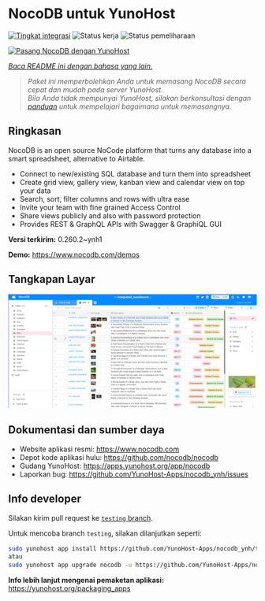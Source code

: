 <!--
N.B.: README ini dibuat secara otomatis oleh <https://github.com/YunoHost/apps/tree/master/tools/readme_generator>
Ini TIDAK boleh diedit dengan tangan.
-->

# NocoDB untuk YunoHost

[![Tingkat integrasi](https://apps.yunohost.org/badge/integration/nocodb)](https://ci-apps.yunohost.org/ci/apps/nocodb/)
![Status kerja](https://apps.yunohost.org/badge/state/nocodb)
![Status pemeliharaan](https://apps.yunohost.org/badge/maintained/nocodb)

[![Pasang NocoDB dengan YunoHost](https://install-app.yunohost.org/install-with-yunohost.svg)](https://install-app.yunohost.org/?app=nocodb)

*[Baca README ini dengan bahasa yang lain.](./ALL_README.md)*

> *Paket ini memperbolehkan Anda untuk memasang NocoDB secara cepat dan mudah pada server YunoHost.*  
> *Bila Anda tidak mempunyai YunoHost, silakan berkonsultasi dengan [panduan](https://yunohost.org/install) untuk mempelajari bagaimana untuk memasangnya.*

## Ringkasan

NocoDB is an open source NoCode platform that turns any database into a smart spreadsheet, alternative to Airtable.

* Connect to new/existing SQL database and turn them into spreadsheet
* Create grid view, gallery view, kanban view and calendar view on top your data
* Search, sort, filter columns and rows with ultra ease
* Invite your team with fine grained Access Control
* Share views publicly and also with password protection
* Provides REST & GraphQL APIs with Swagger & GraphiQL GUI


**Versi terkirim:** 0.260.2~ynh1

**Demo:** <https://www.nocodb.com/demos>

## Tangkapan Layar

![Tangkapan Layar pada NocoDB](./doc/screenshots/screenshot.png)

## Dokumentasi dan sumber daya

- Website aplikasi resmi: <https://www.nocodb.com>
- Depot kode aplikasi hulu: <https://github.com/nocodb/nocodb>
- Gudang YunoHost: <https://apps.yunohost.org/app/nocodb>
- Laporkan bug: <https://github.com/YunoHost-Apps/nocodb_ynh/issues>

## Info developer

Silakan kirim pull request ke [`testing` branch](https://github.com/YunoHost-Apps/nocodb_ynh/tree/testing).

Untuk mencoba branch `testing`, silakan dilanjutkan seperti:

```bash
sudo yunohost app install https://github.com/YunoHost-Apps/nocodb_ynh/tree/testing --debug
atau
sudo yunohost app upgrade nocodb -u https://github.com/YunoHost-Apps/nocodb_ynh/tree/testing --debug
```

**Info lebih lanjut mengenai pemaketan aplikasi:** <https://yunohost.org/packaging_apps>
